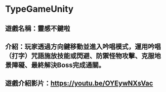 # TypeGameUnity #  

## 遊戲名稱：靈感不鍵啦 ##  
## 介紹：玩家透過方向鍵移動並進入吟唱模式，運用吟唱（打字）咒語施放技能或閃避、防禦怪物攻擊、克服地景障礙、最終解決Boss完成通關。 ##  
## 遊戲介紹影片：https://youtu.be/OYEywNXsVac ##  
